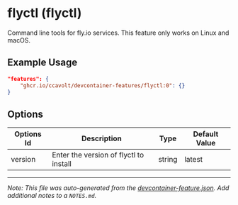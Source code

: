 # flyctl (flyctl)

Command line tools for fly.io services. This feature only works on Linux and macOS.

## Example Usage

```json
"features": {
    "ghcr.io/ccavolt/devcontainer-features/flyctl:0": {}
}
```

## Options

| Options Id | Description                            | Type   | Default Value |
| ---------- | -------------------------------------- | ------ | ------------- |
| version    | Enter the version of flyctl to install | string | latest        |

---

_Note: This file was auto-generated from the [devcontainer-feature.json](https://github.com/ccavolt/devcontainer-features/blob/main/src/flyctl/devcontainer-feature.json). Add additional notes to a `NOTES.md`._
